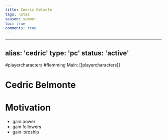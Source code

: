 ---title: Cedric Belmotetags: notesseason: summertoc: truecomments: true---
---
alias: 'cedric'
type: 'pc'
status: 'active'
---
#playercharacters  #flemming
Main: [[playercharacters]]

# Cedric Belmonte

# Motivation
- gain power
- gain followers
- gain lordship
